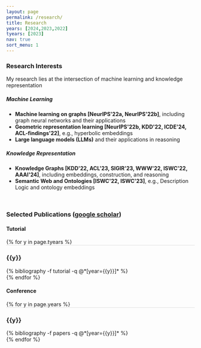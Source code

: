 ```yaml
---
layout: page
permalink: /research/
title: Research
years: [2024,2023,2022]
tyears: [2023]
nav: true
sort_menu: 1
---
```


### Research Interests

My research lies at the intersection of machine learning and knowledge representation

##### Machine Learning 

- **Machine learning on graphs [NeurIPS'22a, NeurIPS'22b]**, including graph neural networks and their applications 
- **Geometric representation learning [NeurIPS'22b, KDD'22, ICDE'24, ACL-findings'22]**, e.g., hyperbolic embeddings
- **Large language models (LLMs)** and their applications in reasoning

##### Knowledge Representation

- **Knowledge Graphs [KDD'22, ACL'23, SIGIR'23, WWW'22, ISWC'22, AAAI'24]**, including embeddings, construction, and reasoning
- **Semantic Web and Ontologies [ISWC'22, ISWC'23]**, e.g., Description Logic and ontology embeddings

<br/>

### Selected Publications ([google scholar](https://scholar.google.com/citations?user=lmBXicIAAAAJ))



#### Tutorial
<div class="publications">
<!-- <br/> -->
{% for y in page.tyears %}
  <div class="row m-0 p-0" style="border-top: 1px solid #ddd; flex-direction: row-reverse;">
    <div class="col-sm-1 mt-2 p-0 pr-1">
      <h3 class="bibliography-year">{{y}}</h3>
    </div>
    <div class="col-sm-11 p-0">
      {% bibliography -f tutorial -q @*[year={{y}}]* %}
    </div>
  </div>
{% endfor %}
</div>

#### Conference 

<div class="publications">
{% for y in page.years %}
  <div class="row m-0 p-0" style="border-top: 1px solid #ddd; flex-direction: row-reverse;">
    <div class="col-sm-1 mt-2 p-0 pr-1">
      <h3 class="bibliography-year">{{y}}</h3>
    </div>
    <div class="col-sm-11 p-0">
      {% bibliography -f papers -q @*[year={{y}}]* %}
    </div>
  </div>
{% endfor %}
</div>
